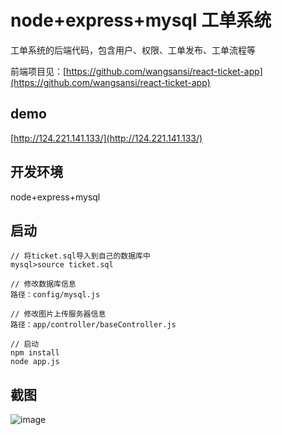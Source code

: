 # node+express+mysql 工单系统

工单系统的后端代码，包含用户、权限、工单发布、工单流程等

前端项目见：[https://github.com/wangsansi/react-ticket-app](https://github.com/wangsansi/react-ticket-app)

## demo

[http://124.221.141.133/](http://124.221.141.133/)

## 开发环境

node+express+mysql

## 启动

```
// 将ticket.sql导入到自己的数据库中
mysql>source ticket.sql

// 修改数据库信息
路径：config/mysql.js

// 修改图片上传服务器信息
路径：app/controller/baseController.js

// 启动
npm install
node app.js
```
## 截图

![image](https://user-images.githubusercontent.com/25080434/167791188-39e591bc-5012-401c-9d11-65952347be93.png)


